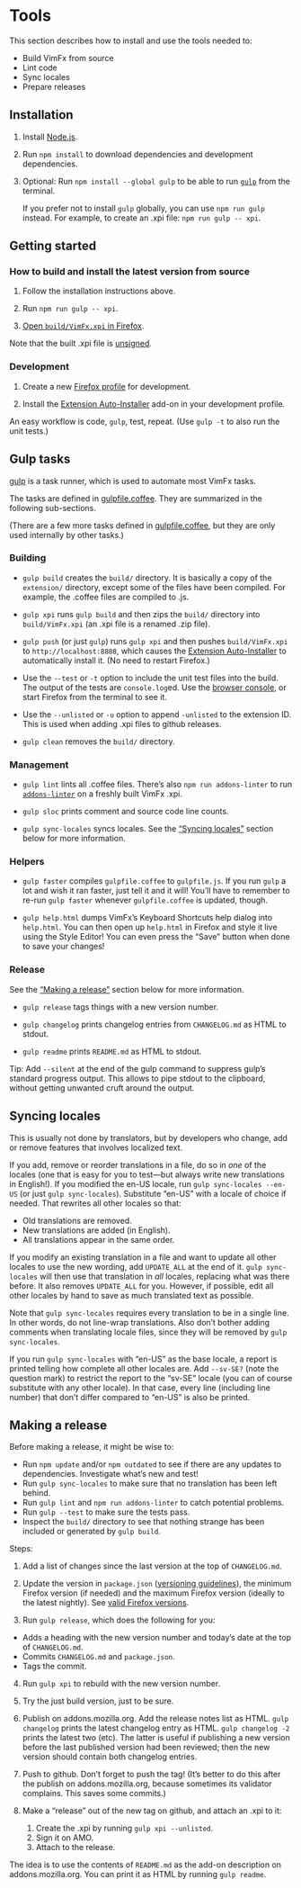 <!--
This is part of the VimFx documentation.
Copyright Simon Lydell 2015, 2016.
See the file README.md for copying conditions.
-->

# Tools

This section describes how to install and use the tools needed to:

- Build VimFx from source
- Lint code
- Sync locales
- Prepare releases


## Installation

1. Install [Node.js].

2. Run `npm install` to download dependencies and development dependencies.

3. Optional: Run `npm install --global gulp` to be able to run [`gulp`][gulp]
   from the terminal.

   If you prefer not to install `gulp` globally, you can use `npm run gulp`
   instead. For example, to create an .xpi file: `npm run gulp -- xpi`.

[Node.js]: http://nodejs.org/
[gulp]: https://github.com/gulpjs/gulp


## Getting started

### How to build and install the latest version from source

1. Follow the installation instructions above.

2. Run `npm run gulp -- xpi`.

3. [Open `build/VimFx.xpi` in Firefox][open-xpi].

Note that the built .xpi file is [unsigned].

[open-xpi]: installation.md#how-to-install-an-xpi-file-in-firefox
[unsigned]: installation.md#what-is-a-signed-add-on

### Development

1. Create a new [Firefox profile] for development.

2. Install the [Extension Auto-Installer] add-on in your development profile.

An easy workflow is code, `gulp`, test, repeat. (Use `gulp -t` to also run the
unit tests.)

[Firefox Profile]: https://support.mozilla.org/en-US/kb/profile-manager-create-and-remove-firefox-profiles
[Extension Auto-Installer]: https://addons.mozilla.org/firefox/addon/autoinstaller


## Gulp tasks

[gulp] is a task runner, which is used to automate most VimFx tasks.

The tasks are defined in [gulpfile.coffee]. They are summarized in the following
sub-sections.

(There are a few more tasks defined in [gulpfile.coffee], but they are only used
internally by other tasks.)

[gulpfile.coffee]: ../gulpfile.coffee

### Building

- `gulp build` creates the `build/` directory. It is basically a copy of the
  `extension/` directory, except some of the files have been compiled. For
  example, the .coffee files are compiled to .js.

- `gulp xpi` runs `gulp build` and then zips the `build/` directory into
  `build/VimFx.xpi` (an .xpi file is a renamed .zip file).

- `gulp push` (or just `gulp`) runs `gulp xpi` and then pushes `build/VimFx.xpi`
  to `http://localhost:8888`, which causes the [Extension Auto-Installer] to
  automatically install it. (No need to restart Firefox.)

- Use the `--test` or `-t` option to include the unit test files into the build.
  The output of the tests are `console.log`ed. Use the [browser console], or
  start Firefox from the terminal to see it.

- Use the `--unlisted` or `-u` option to append `-unlisted` to the extension ID.
  This is used when adding .xpi files to github releases.

- `gulp clean` removes the `build/` directory.

[browser console]: https://developer.mozilla.org/en-US/docs/Tools/Browser_Console

### Management

- `gulp lint` lints all .coffee files. There’s also `npm run addons-linter` to
  run [`addons-linter`] on a freshly built VimFx .xpi.

- `gulp sloc` prints comment and source code line counts.

- `gulp sync-locales` syncs locales. See the [“Syncing locales”][sync-locales]
  section below for more information.

[`addons-linter`]: https://github.com/mozilla/addons-linter/
[sync-locales]: #syncing-locales

### Helpers

- `gulp faster` compiles `gulpfile.coffee` to `gulpfile.js`. If you run `gulp` a
  lot and wish it ran faster, just tell it and it will! You’ll have to remember
  to re-run `gulp faster` whenever `gulpfile.coffee` is updated, though.

- `gulp help.html` dumps VimFx’s Keyboard Shortcuts help dialog into
  `help.html`. You can then open up `help.html` in Firefox and style it live
  using the Style Editor! You can even press the “Save” button when done to save
  your changes!

### Release

See the [“Making a release”][release] section below for more information.

- `gulp release` tags things with a new version number.

- `gulp changelog` prints changelog entries from `CHANGELOG.md` as HTML to
  stdout.

- `gulp readme` prints `README.md` as HTML to stdout.

Tip: Add `--silent` at the end of the gulp command to suppress gulp’s standard
progress output. This allows to pipe stdout to the clipboard, without getting
unwanted cruft around the output.

[release]: #making-a-release


## Syncing locales

This is usually not done by translators, but by developers who change, add or
remove features that involves localized text.

If you add, remove or reorder translations in a file, do so in _one_ of the
locales (one that is easy for you to test—but always write new translations in
English!). If you modified the en-US locale, run `gulp sync-locales --en-US` (or
just `gulp sync-locales`). Substitute “en-US” with a locale of choice if needed.
That rewrites all other locales so that:

- Old translations are removed.
- New translations are added (in English).
- All translations appear in the same order.

If you modify an existing translation in a file and want to update all other
locales to use the new wording, add `UPDATE_ALL` at the end of it. `gulp
sync-locales` will then use that translation in _all_ locales, replacing what
was there before. It also removes `UPDATE_ALL` for you. However, if possible,
edit all other locales by hand to save as much translated text as possible.

Note that `gulp sync-locales` requires every translation to be in a single line.
In other words, do not line-wrap translations. Also don’t bother adding comments
when translating locale files, since they will be removed by `gulp
sync-locales`.

If you run `gulp sync-locales` with “en-US” as the base locale, a report is
printed telling how complete all other locales are. Add `--sv-SE?` (note the
question mark) to restrict the report to the “sv-SE” locale (you can of course
substitute with any other locale). In that case, every line (including line
number) that don’t differ compared to “en-US” is also be printed.


## Making a release

Before making a release, it might be wise to:

- Run `npm update` and/or `npm outdated` to see if there are any updates to
  dependencies. Investigate what’s new and test!
- Run `gulp sync-locales` to make sure that no translation has been left behind.
- Run `gulp lint` and `npm run addons-linter` to catch potential problems.
- Run `gulp --test` to make sure the tests pass.
- Inspect the `build/` directory to see that nothing strange has been included
  or generated by `gulp build`.

Steps:

1. Add a list of changes since the last version at the top of `CHANGELOG.md`.

2. Update the version in `package.json` ([versioning guidelines]), the minimum
   Firefox version (if needed) and the maximum Firefox version (ideally to the
   latest nightly). See [valid Firefox versions].

3. Run `gulp release`, which does the following for you:

  - Adds a heading with the new version number and today’s date at the top of
    `CHANGELOG.md`.
  - Commits `CHANGELOG.md` and `package.json`.
  - Tags the commit.

4. Run `gulp xpi` to rebuild with the new version number.

5. Try the just build version, just to be sure.

6. Publish on addons.mozilla.org. Add the release notes list as HTML. `gulp
   changelog` prints the latest changelog entry as HTML. `gulp changelog -2`
   prints the latest two (etc). The latter is useful if publishing a new version
   before the last published version had been reviewed; then the new version
   should contain both changelog entries.

7. Push to github. Don’t forget to push the tag! (It’s better to do this after
   the publish on addons.mozilla.org, because sometimes its validator complains.
   This saves some commits.)

8. Make a “release” out of the new tag on github, and attach an .xpi to it:

   1. Create the .xpi by running `gulp xpi --unlisted`.
   2. Sign it on AMO.
   3. Attach to the release.

The idea is to use the contents of `README.md` as the add-on description on
addons.mozilla.org. You can print it as HTML by running `gulp readme`.

[versioning guidelines]: CONTRIBUTING-CODE.md#versioning-and-branches
[valid Firefox versions]: https://addons.mozilla.org/en-US/firefox/pages/appversions/
